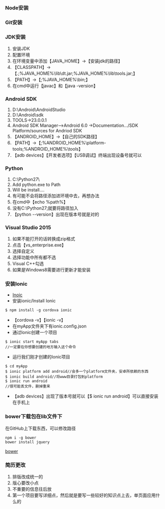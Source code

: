 ### Node安装

### Git安装

### JDK安装
1. 安装JDK
2. 配置环境
3. 在环境变量中添加【JAVA_HOME】->【安装jdk的路径】
4. 【CLASSPATH】->【.;%JAVA_HOME%\lib\dt.jar;%JAVA_HOME%\lib\tools.jar;】
5. 【PATH】->【;%JAVA_HOME%\bin;】
6. 在cmd中运行【javac】和【java -version】

### Android SDK
1. D:\Android\AndroidStudio
2. D:\Android\sdk
3. TOOLS->23.0.0.1
4. Android SDK Manager-->Android 6.0 ->Documentation.../SDK Platform/sources for Andriod SDK
5. 【ANDROID_HOME】->【自己的SDK路径】
6. 【PATH】->【;%ANDROID_HOME%\platform-tools;%ANDROID_HOME%\tools】
7. 【adb devices】【开发者选项】【USB调试】终端出现设备号就可以

### Python
1. C:\Python27\
2. Add python.exe to Path
3. Will be install....
4. 有可能不会将路径添加进环境中去，再想办法
5. 在cmd中【echo %path%】
6. 没有C:\Python27\;就要将路径加入
7. 【python --version】出现在版本号就是对的

### Visual Studio 2015
1. 如果不能打开的话转换成zip格式
2. 点击【vs_enterprise.exe】
3. 选择自定义
4. 选择功能中所有都不选
5. Visual C++勾选
6. 如果是Windows8需要进行更新才能安装

### 安装Ionic
- [Inoic](http://www.ionic.wang/start-index.html)
- 安装ionic/Install Ionic
```
$ npm install -g cordova ionic
```
- 【cordova -v】【ionic -v】
- 在myApp文件夹下有ionic.config.json
- 通过Ionic创建一个项目
```
$ ionic start myApp tabs
//一定要在你想要创建的地方输入这个命令
```
- 运行我们刚才创建的Ionic项目
```
$ cd myApp
$ ionic platform add android//会多一个platform文件夹，安卓所依赖的东西
$ ionic build android//将www目录打包到platform
$ ionic run android
//很可能丢文件，删掉重来
```
- 【adb devices】出现了版本号就可以【$ ionic run android】可以直接安装在手机上
### bower下载包在lib文件下
在GitHub上下载东西，可以修改路径
```
npm i -g bower
bower install jquery
```
[bower](https://bower.io)

### 简历更改
1. 排版改成统一的
2. 版心要改小点
3. 不重要的信息往后放
4. 第一个项目要写详细点，然后就是要写一些较好的知识点上去，单页面应用什么的

